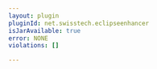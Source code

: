 ```yaml
---
layout: plugin
pluginId: net.swisstech.eclipseenhancer
isJarAvailable: true
error: NONE
violations: []

---
```

